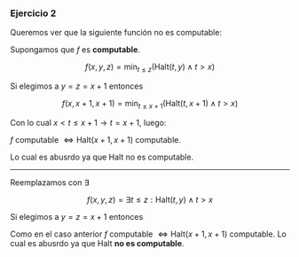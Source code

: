 ### Ejercicio 2

Queremos ver que la siguiente función no es computable:

Supongamos que $f$ es **computable**.

$$f(x,y,z) = \min_{t\leq z} (\text{Halt}(t,y) \land t > x) $$

Si elegimos a $y = z = x+1$ entonces

$$f(x,x+1,x+1) = \min_{t\leq x+1} (\text{Halt}(t,x+1) \land t > x) $$

Con lo cual $x < t \leq x+1 \rightarrow t = x+1$, luego:

$f$ computable  $\iff\text{Halt}(x+1,x+1)$ computable.

Lo cual es abusrdo ya que Halt no es computable.

--- 
Reemplazamos con $\exists$

$$f(x,y,z) = \exists t\leq z : \text{Halt}(t,y) \land t > x $$

Si elegimos a $y = z = x+1$ entonces

Como en el caso anterior $f$ computable  $\iff\text{Halt}(x+1,x+1)$ computable. Lo cual es abusrdo ya que Halt **no es computable**.
